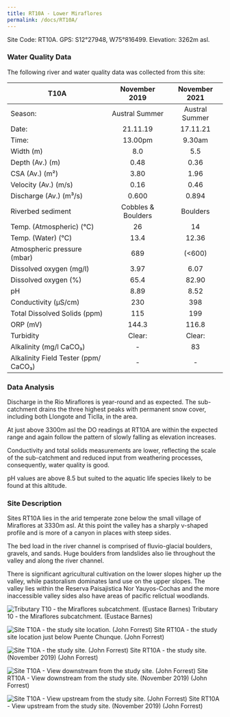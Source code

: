 ```yaml
---
title: RT10A - Lower Miraflores
permalink: /docs/RT10A/
---
```



Site Code: RT10A.  GPS: S12°27948, W75°816499. Elevation:
3262m asl.


### Water Quality Data

The following river and water quality data was collected from this site:
 
|     T10A                                    |        November 2019      |      November 2021    |
|---------------------------------------------|:-------------------------:|:---------------------:|
|     Season:                                 |       Austral Summer      |     Austral Summer    |
|     Date:                                   |          21.11.19         |        17.11.21       |
|     Time:                                   |           13.00pm         |         9.30am        |
|     Width (m)                               |             8.0           |           5.5         |
|     Depth (Av.) (m)                         |            0.48           |          0.36         |
|     CSA (Av.) (m²)                          |            3.80           |          1.96         |
|     Velocity (Av.) (m/s)                    |            0.16           |          0.46         |
|     Discharge (Av.) (m³/s)                  |            0.600          |          0.894        |
|     Riverbed sediment                       |     Cobbles & Boulders    |        Boulders       |
|     Temp. (Atmospheric) (°C)                |             26            |           14          |
|     Temp. (Water) (°C)                      |            13.4           |          12.36        |
|     Atmospheric pressure (mbar)             |             689           |         (<600)        |
|     Dissolved oxygen (mg/l)                 |            3.97           |          6.07         |
|     Dissolved oxygen (%)                    |            65.4           |          82.90        |
|     pH                                      |            8.89           |          8.52         |
|     Conductivity (µS/cm)                    |             230           |           398         |
|     Total Dissolved Solids (ppm)            |             115           |           199         |
|     ORP (mV)                                |            144.3          |          116.8        |
|     Turbidity                               |           Clear:          |         Clear:        |
|     Alkalinity (mg/l CaCO₃)                 |              -            |           83          |
|     Alkalinity Field Tester (ppm/ CaCO₃)    |              -            |            -          |


### Data Analysis
Discharge in the Rio Miraflores is year-round and as expected. The sub-catchment drains the three highest peaks with permanent snow cover, including both Llongote and Ticlla, in the area. 

At just above 3300m asl the DO readings at RT10A are within the expected range and again follow the pattern of slowly falling as elevation increases. 

Conductivity and total solids measurements are lower, reflecting the scale of the sub-catchment and reduced input from weathering processes, consequently, water quality is good. 

pH values are above 8.5 but suited to the aquatic life species likely to be found at this altitude.


### Site Description
Sites RT10A lies in the arid temperate zone below the small village of Miraflores at 3330m asl. At this point the valley has a sharply v-shaped profile and is more of a canyon in places with steep sides. 

The bed load in the river channel is comprised of fluvio-glacial boulders, gravels, and sands. Huge boulders from landslides also lie throughout the valley and along the river channel. 

There is significant agricultural cultivation on the lower slopes higher up the valley, while pastoralism dominates land use on the upper slopes. The valley lies within the Reserva Paisajistica Nor Yauyos-Cochas and the more inaccessible valley sides also have areas of pacific relictual woodlands. 



![Tributary T10 - the Miraflores subcatchment. (Eustace Barnes)](/assets/SiteDescriptions/T10/T10Mirafloressubcatchment.jpg)
Tributary 10 - the Miraflores subcatchment. (Eustace Barnes)


![Site T10A - the study site location. (John Forrest)](/assets/SiteDescriptions/T10/RT10ALowerMirafloresvalley.jpg)
Site RT10A - the study site location just below Puente Chunque. (John Forrest)


![Site T10A - the study site. (John Forrest)](/assets/SiteDescriptions/T10/T10AStudysite.JPG)
Site RT10A - the study site. (November 2019) (John Forrest)


![Site T10A - View downstream from the study site. (John Forrest)](/assets/SiteDescriptions/T10/T10AViewdownstream.JPG)
Site RT10A - View downstream from the study site. (November 2019) (John Forrest)


![Site T10A - View upstream from the study site. (John Forrest)](/assets/SiteDescriptions/T10/T10AViewupstream.JPG)
Site RT10A - View upstream from the study site. (November 2019) (John Forrest)

